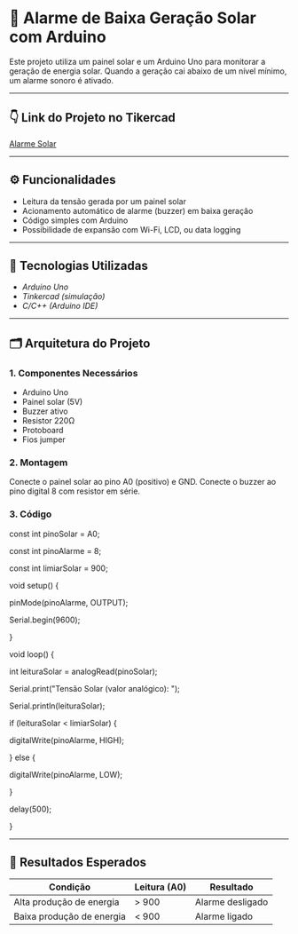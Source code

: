 # 🔆 Alarme de Baixa Geração Solar com Arduino

Este projeto utiliza um painel solar e um Arduino Uno para monitorar a geração de energia solar. Quando a geração cai abaixo de um nível mínimo, um alarme sonoro é ativado.

---

## 👇 Link do Projeto no Tikercad
[Alarme Solar](https://www.tinkercad.com/things/e82HkvN8WWK-alarme-solar)

---

## ⚙ Funcionalidades

- Leitura da tensão gerada por um painel solar
- Acionamento automático de alarme (buzzer) em baixa geração
- Código simples com Arduino
- Possibilidade de expansão com Wi-Fi, LCD, ou data logging

---

## 🧰 Tecnologias Utilizadas

- *Arduino Uno*
- *Tinkercad (simulação)*
- *C/C++ (Arduino IDE)*

---

## 🗂 Arquitetura do Projeto

### 1. Componentes Necessários
- Arduino Uno
- Painel solar (5V)
- Buzzer ativo
- Resistor 220Ω
- Protoboard
- Fios jumper

### 2. Montagem
Conecte o painel solar ao pino A0 (positivo) e GND. Conecte o buzzer ao pino digital 8 com resistor em série.

### 3. Código
const int pinoSolar = A0; 

const int pinoAlarme = 8;   

const int limiarSolar = 900; 

void setup() {

  pinMode(pinoAlarme, OUTPUT);
  
  Serial.begin(9600); 
  
  }
  
void loop() {

  int leituraSolar = analogRead(pinoSolar); 


  Serial.print("Tensão Solar (valor analógico): ");
  
  Serial.println(leituraSolar);


  if (leituraSolar < limiarSolar) {
  
  digitalWrite(pinoAlarme, HIGH);
    
  } else {
  
  digitalWrite(pinoAlarme, LOW); 
  
  }


  delay(500); 
  
}

---

## 🧪 Resultados Esperados

| Condição                   | Leitura (A0) | Resultado         |
|----------------------------|--------------|-------------------|
| Alta produção de energia   | > 900        | Alarme desligado  |
| Baixa produção de energia  | < 900        | Alarme ligado     |

